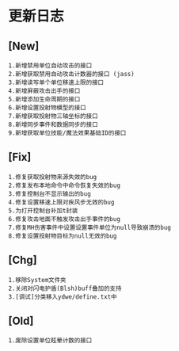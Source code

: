 # 更新日志

## [New]
    1.新增禁用单位自动攻击的接口
    2.新增获取禁用自动攻击计数器的接口 (jass)
    3.新增读写单个单位移速上限的接口
    4.新增屏蔽攻击出手的接口
    5.新增添加生命周期的接口
    6.新增设置投射物模型的接口
    7.新增获取投射物三轴坐标的接口
    8.新增同步事件和数据同步的接口
    9.新增获取单位技能/魔法效果基础ID的接口

## [Fix]
    1.修复获取投射物来源失效的bug
    2.修复发布本地命令中命令恢复失效的bug
    3.修复控制台不显示输出的bug
    4.修复设置移速上限对疾风步无效的bug
    5.为打开控制台补加t封装
    6.修复攻击地面不触发攻击出手事件的bug
    7.修复MH伤害事件中设置设置事件单位为null导致崩溃的bug
    8.修复设置投射物目标为null无效的bug

## [Chg]
    1.移除System文件夹
    2.关闭对闪电护盾(Blsh)buff叠加的支持
    3.[调试]分类移入ydwe/define.txt中

## [Old]
    1.废除设置单位眩晕计数的接口
